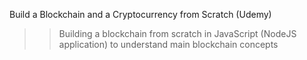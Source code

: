 Build a Blockchain and a Cryptocurrency from Scratch (Udemy)

>>Building a blockchain from scratch in JavaScript (NodeJS application) to understand main blockchain concepts
